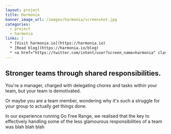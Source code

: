 ```yaml
---
layout: project
title: Harmonia
banner_image_url: /images/harmonia/screenshot.jpg
categories:
  - project
  - harmonia
links: |
  * [Visit harmonia.io](https://harmonia.io)
  * [Read blog](https://harmonia.io/blog)
  * <a href="https://twitter.com/intent/user?screen_name=harmonia" class="twitter"><span>@harmonia</span></a>
---
```


## Stronger teams through shared responsibilities.

You're a manager, charged with delegating chores and tasks within your team, but your team is demotivated.

Or maybe you are a team member, wondering why it's such a struggle for your group to actually get things done.

In our experience running Go Free Range, we realised that the key to effectively handling some of the less glamourous responsibilities of a team was blah blah blah
